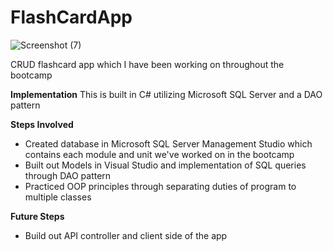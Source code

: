 # FlashCardApp
![Screenshot (7)](https://user-images.githubusercontent.com/97487826/160299621-f177c6b5-060b-4fa2-bcc4-338d64ba4b33.png)

CRUD flashcard app which I have been working on throughout the bootcamp

**Implementation**
This is built in C# utilizing Microsoft SQL Server and a DAO pattern

**Steps Involved**
- Created database in Microsoft SQL Server Management Studio which contains each module and unit we've worked on in the bootcamp
- Built out Models in Visual Studio and implementation of SQL queries through DAO pattern
- Practiced OOP principles through separating duties of program to multiple classes

**Future Steps**
- Build out API controller and client side of the app
